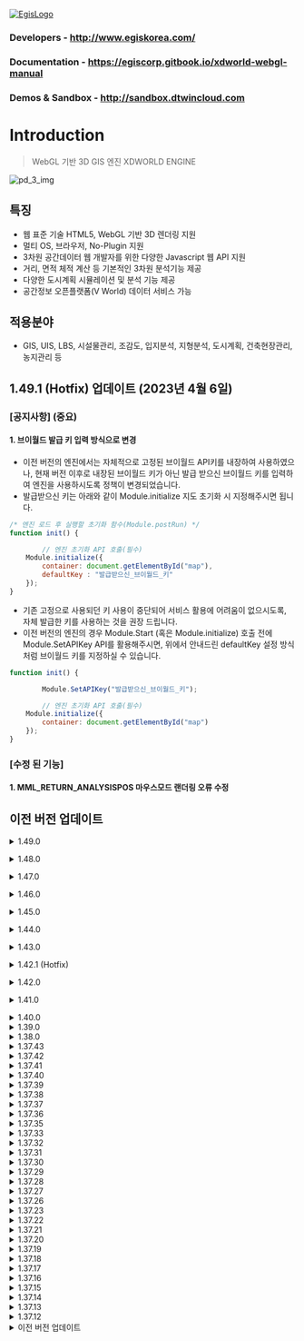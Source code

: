 [![EgisLogo](https://user-images.githubusercontent.com/82925313/160987075-ce7eada9-91ca-4b72-beb6-396e142f90a2.png)](http://www.egiskorea.com/)

### Developers - http://www.egiskorea.com/

### Documentation - https://egiscorp.gitbook.io/xdworld-webgl-manual

### Demos & Sandbox - http://sandbox.dtwincloud.com

# Introduction

> WebGL 기반 3D GIS 엔진 XDWORLD ENGINE

![pd_3_img](https://user-images.githubusercontent.com/82925313/160986727-f473c308-7881-4342-8c08-e31566d93a3b.png)

## 특징

-   웹 표준 기술 HTML5, WebGL 기반 3D 렌더링 지원
-   멀티 OS, 브라우저, No-Plugin 지원
-   3차원 공간데이터 웹 개발자를 위한 다양한 Javascript 웹 API 지원
-   거리, 면적 체적 계산 등 기본적인 3차원 분석기능 제공
-   다양한 도시계획 시뮬레이션 및 분석 기능 제공
-   공간정보 오픈플랫폼(V World) 데이터 서비스 가능

## 적용분야

-   GIS, UIS, LBS, 시설물관리, 조감도, 입지분석, 지형분석, 도시계획, 건축현장관리, 농지관리 등

## 1.49.1 (Hotfix) 업데이트 (2023년 4월 6일)

### [공지사항] (중요)

#### 1. 브이월드 발급 키 입력 방식으로 변경

- 이전 버전의 엔진에서는 자체적으로 고정된 브이월드 API키를 내장하여 사용하였으나, 현재 버전 이후로 내장된 브이월드 키가 아닌 발급 받으신 브이월드 키를 입력하여 엔진을 사용하시도록 정책이 변경되었습니다.
- 발급받으신 키는 아래와 같이 Module.initialize 지도 초기화 시 지정해주시면 됩니다.
``` javascript
/* 엔진 로드 후 실행할 초기화 함수(Module.postRun) */
function init() {

        // 엔진 초기화 API 호출(필수)
	Module.initialize({
		container: document.getElementById("map"),
		defaultKey : "발급받으신_브이월드_키"
	});
}
```
- 기존 고정으로 사용되던 키 사용이 중단되어 서비스 활용에 어려움이 없으시도록, 자체 발급한 키를 사용하는 것을 권장 드립니다.
- 이전 버전의 엔진의 경우 Module.Start (혹은 Module.initialize) 호출 전에 Module.SetAPIKey API를 활용해주시면, 위에서 안내드린 defaultKey 설정 방식처럼 브이월드 키를 지정하실 수 있습니다.
``` javascript
function init() {

        Module.SetAPIKey("발급받으신_브이월드_키");

        // 엔진 초기화 API 호출(필수)
	Module.initialize({
		container: document.getElementById("map")
	});
}
```

### [수정 된 기능]

#### 1. MML_RETURN_ANALYSISPOS 마우스모드 랜더링 오류 수정


## 이전 버전 업데이트

<details><summary>1.49.0</summary>
<p>

## 1.49.0 업데이트 (2023년 4월 4일)

### [수정 된 기능]

#### 1. 시곡면 분석 각도 적요 오류 수정

#### 2. 전광판 (CJSFigure) 편집 오류 수정

#### 3. 파이프 애니메이션 오류 수정

#### 4. 고스트심볼 편집 오류 수정

### [샌드박스]

#### 1. SHP 파일 파싱 예제 추가
http://sandbox.dtwincloud.com/code/main.do?id=object_shape_to_ghost_symbol
http://sandbox.dtwincloud.com/code/main.do?id=object_shape_to_line
http://sandbox.dtwincloud.com/code/main.do?id=object_shape_to_line_rtt
http://sandbox.dtwincloud.com/code/main.do?id=object_shape_to_pipe
http://sandbox.dtwincloud.com/code/main.do?id=object_shape_to_poi
http://sandbox.dtwincloud.com/code/main.do?id=object_shape_to_polygon
http://sandbox.dtwincloud.com/code/main.do?id=object_shape_to_polygon_rtt
http://sandbox.dtwincloud.com/code/main.do?id=object_shape_to_polygon_solid

#### 2. geojson 파일 파싱 예제 추가
http://sandbox.dtwincloud.com/code/main.do?id=object_geojson_to_ghost_symbol
http://sandbox.dtwincloud.com/code/main.do?id=object_geojson_to_line
http://sandbox.dtwincloud.com/code/main.do?id=object_geojson_to_line_rtt
http://sandbox.dtwincloud.com/code/main.do?id=object_geojson_to_pipe
http://sandbox.dtwincloud.com/code/main.do?id=object_geojson_to_poi
http://sandbox.dtwincloud.com/code/main.do?id=object_geojson_to_polygon
http://sandbox.dtwincloud.com/code/main.do?id=object_geojson_to_polygon_rtt
http://sandbox.dtwincloud.com/code/main.do?id=object_geojson_to_polygon_solid

#### 3. 단면 분석 예제 추가
http://sandbox.dtwincloud.com/code/main.do?id=terrain_dem_slice
http://sandbox.dtwincloud.com/code/main.do?id=layer_building_altitude_slice

#### 4. 가로수 배치 예제 추가
http://sandbox.dtwincloud.com/code/main.do?id=object_ghostsymbol_positioning_line
http://sandbox.dtwincloud.com/code/main.do?id=object_ghostsymbol_positioning_area

#### 5. 교통 흐름 표시 예제 추가
http://sandbox.dtwincloud.com/code/main.do?id=effect_traffic

</details>
</p>

<details><summary>1.48.0</summary>
<p>

## 1.48.0 업데이트 (2023년 3월 24일)

### [기능 추가]

#### 1. 마우스 피킹 방법 설정 옵션 값 반환 API가 추가되었습니다.
  ``` javascript
  // false : 공간 계산 방식, true : 그래픽 판별 방식
  var pickingType = Module.getOption().getPickingCalculateType();
  ```

### [기능 수정]

#### 1. xdo 모델 불러오기 중 발생하는 오류가 수정되었습니다.

</details>
</p>

<details><summary>1.47.0</summary>
<p>

## 1.47.0 업데이트 (2023년 3월 13일)

### [오류 수정]

#### 1. JSObject setPickable 기능 복구

#### 2. 가시권분석3D 지형 분석 추가

-   Module.getAnalysis().setTerrainAnalysis(true);  // 지형 분석 여부 설정

### [추가 된 기능]

#### 1. IndexedDB API 추가

-   Module.getOption().setIndexedDB(true);	// IndexedDB 사용 여부 설정
-	Module.getOption().setMaxIndexedDB(15); // IndexedDB 활용 최고 레벨 설정

    
</details>
</p>

<details><summary>1.46.0</summary>
<p>

## 1.46.0 업데이트 (2023년 2월 22일)

### [추가 된 기능]

#### 1. JSPoint property z_index 기능 추가 완료

-   그리기 순서 변경 기능 (입력값이 클수록 상위로 작을수로 하위로 가시화)

</details>
</p>

<details><summary>1.45.0</summary>
<p>

## 1.45.0 업데이트 (2023년 2월 15일)

### [오류 수정]

#### 1. 모바일에서 지도가 멈추는 현상 수정완료

#### 2. 폴리곤 외각선 색상 변경 모듈 수정완료

#### 3. JSObject 클래스 setSelectable API 수정완료

### [추가 된 기능]

#### 1. TileObject 버전별 데이터 가시화 모듈 개발완료

#### 2. 마우스 선택모드 기능 개발완료

-   MML_SELECT_RECT
-   MML_SELECT_POLY

#### 3. HTMLObject 분할화면 모듈 개발완료

-   HTMLObject는 HTML Element에 종속적으로 개발자가 지정된 left, top을 기준으로 출력 좌표 연산 모듈이 추가
-   추후 샌드박스 업로드 예정

</details>
</p>

<details><summary>1.44.0</summary>
<p>

## 1.44.0 업데이트 (2023년 1월 18일)

### [추가 된 기능]

#### 1. 오브젝트 선택 색상 설정

-   오브젝트 선택 시 출력되는 색상을 설정할 수 있도록 JSOption에 프로퍼티 가 추가되었습니다.
    ```javascript
    Module.getOption().selectColor = Module.COLOR_YELLOW;
    ```

</details>
</p>

<details><summary>1.43.0</summary>
<p>

## 1.43.0 업데이트 (2023년 1월 11일)

### [추가 된 기능]

#### 1. 지도 생성 초기에 호출되는 초기화 API Module.Start를 Module.initialize 로 개선

-   기존 Start와 변경된 점
    -   기존 Start API는 canvas를 매칭하여 canvas에 지도를 렌더링 하였으나, 개선 된 initialize API 에서는 div를 매칭하여 div 내부에 지도 canvas를 자동으로 생성하도록 변경되었습니다.
    -   div로 지도 화면을 매칭하는 경우 아래와 같은 장점이 있습니다.
        -   별도 canvas를 만드는 과정이 생략됨.
        -   마우스 클릭 시 이격 현상이 일어나는 것을 방지함.
        -   HTML Div Object 관리가 용이함.
    -   기존 Start API는 화면의 가로, 세로 크기만 설정이 가능하였으나, initialize API에서는 div 뿐만 아니라 canvas id, 지형 URL 설정 등 복합적인 옵션 적용이 가능하도록 개선되었습니다
    -   Module.Resize API 실행 시 종전에는 canvas 크기에 뷰포트를 맞추어 변경하였으나, div로 설정 시 div 크기에 맞추어 뷰포트가 설정됩니다.
-   기존 코드와 비교

    -   Module.Start API 사용
        ```javascript
        // Module 설정
        var Module = {
            // 필요한 Module 옵션
            postRun: [
                function () {
                    "기능 초기화";
                },
            ],
            canvas: (function () {
                var canvas = document.createElement("canvas");
                canvas.id = "canvas";
                canvas.width = "calc(100%)";
                canvas.height = "100%";
                canvas.style.position = "fixed";
                canvas.style.top = "0px";
                canvas.style.left = "0px";
                canvas.addEventListener("contextmenu", function (e) {
                    e.preventDefault();
                });
                document.body.appendChild(canvas);
                return canvas;
            })(),
        };
        // 지도 초기화
        Module.Start(window.innerWidth, window.innerHeight - 200);
        ```
    -   Module.initialize API 사용

        ```javascript
        // HTML 설정
        <div id="container" style="position: fixed; width: 100%; height: 100%; z-index: 0"></div>;

        // Module 설정
        var Module = {
            // 필요한 Module 옵션
            postRun: [
                function () {
                    "기능 초기화";
                },
            ],
        };

        // 지도 초기화
        let container = document.getElementById("container");
        Module.initialize({
            container: container,
        });
        ```

    -   initialize API의 파라미터 태그 상세 내용은 추후 메뉴얼에서 추가 예정입니다.

#### 2. JSPoint 이미지 스케일 설정 프로퍼티 추가

-   JSPoint에 이미지 스케일 설정을 위한 프로퍼티 image_scale이 추가되었습니다.
    ```javascript
    point.image_scale = 0.5;
    ```
-   디폴트 값은 1.0 이며, 이 때 원본 이미지 크기로 렌더링 됩니다.
![image](https://user-images.githubusercontent.com/82925313/211443706-287b39b8-915a-44f5-8473-dcea5b67d38a.png)
</details>
</p>

<details><summary>1.42.1 (Hotfix)</summary>
<p>

## 1.42.1 Hotfix 업데이트 (2023년 1월 6일)

### [오류 수정]

-   JSLayerList 클래스의 SyncLayer API 호출 시 오류 발생 문제 수정
</details>
</p>

<details><summary>1.42.0</summary>
<p>

## 1.42.0 업데이트 (2023년 1월 4일)

### [개선 된 기능]

-   엔진 초기 로드 시간 단축 및 경량화
-   MapBox, ArcMap 요청 URL 업데이트

### [삭제된 API]

-   2022년 4월 11일 Notice에 따라, 아래 API는 더 이상 활용되지 않으므로 삭제되었습니다.
    -   SetPlanetImageryType
    -   changeBaseMap
    -   clearBaseMap
    -   setBaseMapOption
    -   getBaseMapOption
    </details>
    </p>

<details><summary>1.41.0</summary>
<p>

## 1.41.0 업데이트 (2022년 12월 28일)

### [새로 추가 된 기능]

-   색상 상수 추가
    -   Module.COLOR\_{colorNames} 형식으로 색상 이름을 사용하여 값을 반환합니다.
    ```javascript
    // style.setFillColor(new Module.JSColor(255, 255, 240));
    style.setFillColor(Module.COLOR_IVORY);
    ```
-   레이어 리스트 반환
    -   레이어 리스트를 매번 생성하지 않고 Module API를 통해 반환 가능
    -   true, false로 구분하던 레이어 타입 설정 방식을 API 명칭으로 구분 가능하도록 개선
    -   타일 서비스 레이어
        -   Before
            ```javascript
            var serviceLayerList = new Module.JSLayerList(false);
            Module.XDEMapCreateLayer(...);
            ```
        -   After
            ```javascript
            Module.getTileLayerList().createXDServerLayer({...});
            ```
    -   오브젝트 레이어
        -   Before
            ```javascript
            var objectLayerList = new Module.JSLayerList(true);
            objectLayerList.createLayer(...);
            ```
        -   After
            ```javascript
            Module.getObjectLayerList().createObjectLayer({...});
            ```
-   레이어 생성 API 개선
    -   타일 레이어 생성 XDEMapCreateLayer API의 파라미터가 많아 사용이 불편한 점 보완
    -   레이어 생성 시 옵션 값은 선택적으로 적용할 수 있도록 보완
    -   타일 서비스 레이어
        -   Before
            ```javascript
            var serviceLayerList = new Module.JSLayerList(false);
            Module.XDEMapCreateLayer(
                "facility_build",
                "http://xdworld.vworld.kr:8080/",
                8080,
                true,
                true,
                false,
                9,
                0,
                15
            );
            ```
        -   After
            ```javascript
            Module.getTileLayerList().createXDServerLayer({
                name: "facility_build", // 필수
                url: "http://xdworld.vworld.kr:8080", // 필수
                type: Module.TILE_LAYER_TYPE_REAL3D, // 필수
                visible: false, // 옵션 (default : true)
                selectable: false, // 옵션 (default : true)
                minLevel: 10, // 옵션 (default : 0)
                maxLevel: 14, // 옵션 (default : 15)
            });
            ```
    -   오브젝트 레이어
        -   Before
            ```javascript
            var objectLayerList = new Module.JSLayerList(true);
            var layer = objectLayerList.createLayer("layer", Module.ELT_3DPOINT);
            layer.setMinDistance(100.0);
            layer.setMaxDistance(10000.0);
            ```
        -   After
            ```javascript
            Module.getObjectLayerList().createObjectLayer({
                name: "facility_build", // 필수
                type: Module.ELT_3DPOINT, // 필수
                visible: false, // 옵션 (default : true)
                selectable: false, // 옵션 (default : true)
                minDistance: 100.0, // 옵션 (default : 0.0)
                maxDistance: 1000.0, // 옵션 (default : 3000.0)
            });
            ```
-   타일 레이어 타입 상수 추가
    -   Module.TILE*LAYER_TYPE*{typeName} 형식으로 색상 이름을 사용하여 값을 반환합니다.
    ```javascript
    Module.TILE_LAYER_TYPE_REAL3D;
    ```
-   마우스 모드 MML_SELECT_CIRCLE 의 반경 선택 기능 추가

### [오류 수정]

-   오브젝트 레이어에서 setMinDistance/setMaxDistnace 값이 적용되지 않는 현상 수정 (https://github.com/EgisCorp/XDWorld/issues/247)
-   셰이더 warning 메시지 제거
-   건물 심플 모드 렌더링 예외처리 추가
</details>
</p>

<details><summary>1.40.0</summary>
<p>

## 1.40.0 업데이트 (2022년 12월 21일)

### [새로 추가 된 API]

-   bool setModelFaceReflect(string id, unsigned int face_index, float reflect)
    -   고스트 심볼 모델 face의 반사 효과 정도를 지정합니다.
    -   Class : JSGhostSymbolMap
    -   Parameter
        -   id : 모델 ID
        -   face_index : 효과를 적용할 face 인덱스
        -   reflect : 반사 효과 정도 (0.0~1.0 사이 값)
    -   Example
        -   http://sandbox.dtwincloud.com/code/main.do?id=object_ghost_symbol_reflect
-   new Module.JSColor(string \_hexCode)
    -   Hex code 문자열로 색상 값을 초기화 합니다.
    -   RGB(#RRGGBB) ARGB(#AARRGGBB) 형태로 설정 가능
    -   Parameter
        -   hexCode: 색상 설정 코드 문자열
    -   Example
        ```
        var colorRGB = new Module.JSColor("#FFDB32");
        var colorARGB = new Module.JSColor("#AAFFDB32");
        ```

### [기능 개선]

-   엔진 로드 시 출력되는 콘솔 메시지 간략화

### [샌드박스]

-   '반사 효과' 추가(http://sandbox.dtwincloud.com/code/main.do?id=object_ghost_symbol_reflect)
</p>
</details>

<details><summary>1.39.0</summary>
<p>

## 1.39.0 업데이트 (2022년 12월 14일)

### [새로 추가 된 API]

-   void moveTarget(object options)
    -   지정한 방향으로 타겟 오브젝트를 이동시킵니다. (이슈 https://github.com/EgisCorp/XDWorld/issues/236)
    -   Class : JSTraceTarget
    -   Parameter
        -   options : 오브젝트 이동 방향 (front : 전진, back : 후진, left : 왼쪽, right : 오른쪽, up : 상승, down : 하강)
    -   Example
        ```javascript
        trace.moveTarget({
            left: 0.1,
            front: 0.1,
            up: 0.5,
        });
        ```
-   void unionTargetToTerrain()
    -   오브젝트 위치를 지형과 결합시킵니다.
    -   Class : JSTraceTarget

### [기능 개선]

-   wmts 하이브리드 로드 오류 수정

### [샌드박스]

-   'DEM 경사 조정' 추가(http://sandbox.dtwincloud.com/code/main.do?id=terrain_slope_rate)
-   '카메라 경로 가시화' 추가(http://sandbox.dtwincloud.com/code/main.do?id=camera_move_path_visualize)
</p>
</details>

<details><summary>1.38.0</summary>
<p>

## 1.38.0 업데이트 (2022년 12월 7일)

### [새로 추가 된 API]

**1. 레이어 별 클릭 지점 및 선택 오브젝트 리턴 API**

> **object pick(unsinged int screenX, unsigned int screenY)**
>
> -   class : JSLayer
> -   parameter
>     -   screenX : 화면 x 좌표
>     -   screenY : 화면 y 좌표
> -   return : 피킹 지점이 없는 경우 null 반환, 피킹 지점이 있는 경우 충돌한 오브젝트 키와 위치 좌표 반환함
> -   참고 : (https://github.com/EgisCorp/XDWorld/issues/224)

**2. JSObject 내 오브젝트 속성 정보 저장 및 반환 기능**

> **bool setProperty(string name, number/string value)**
>
> -   class : JSObject
> -   parameter
>     -   name : 속성 구분 이름
>     -   value : 속성 값 (문자, 숫자 정보만 저장 가능)
> -   return : 설정 성공 여부
>
> **number/string getProperty(string name)**
>
> -   class : JSObject
> -   parameter
>     -   name : 속성 구분 이름
> -   return : 저장한 속성 값 (속성 값이 존재하지 않는 경우 null 반환)

**3. Round 자동이동 위치 세그먼트 설정 프로퍼티 추가**

> -   JSCamera 클래스 내 autoMoveRoundSegment 프로퍼티가 추가됨.
> -   기존 setAutoMoveRoundPositions API는 500개의 고정 된 이동 경로 점을 반환하였으나, autoMoveRoundSegment 파라미터를 통해 이동 경로 지점 수를 설정 가능하도록 수정됨.
> -   세그먼트 수가 적을 수록 지점 간격이 넓어져 이동 속도가 빨라짐.

**4. 3D 그리드 애니메이션 메쉬의 기준 높이 설정 API 추가**

> **void setBaseAltitude(float fAlt)**
>
> -   지정된 해발고도를 기준높으로 3d 그리드 표현을 시작
> -   class : JSGridAnal
> -   parameter
>     -   fAlt : 기준 높이 값

**5. 그리드 범례 절대값 설정 API 추가**

> **void setLegendMode(int \_nMode)**
>
> -   class : JSGridAnal
> -   parameter
>     -   \_nMode : 그리드 범례 절대값
>         -   0 : 상대값 (%) 적용
>         -   1 : 절대값 (val) 적용
>
> **bool setLegendJSON(object \_options)**
>
> -   class : JSGridAnal
> -   parameter
>     -   \_options : 설정 속성 값
>         -   입력형식 { legendMode : Number, legend : [ { val : Number, color : { a, r, g, b ] }, { val : Number, color : { a, r, g, b ] }, ...] }
> -   setLegendMode 및 컬러테이블 설정

**6. JSGridAnal 클래스 내 단일 시간 다중 분석 그리드 객체에 대한 병합기능 추가**

> **void openMultipleGridDataURL(string szURL, unsigned int nTime, unsigned int nStripSize, unsigned int nStripStart, unsigned int nStripEnd, unsigned char nDataType, unsigned char nMultipleCnt, unsigned char nMultipleIndex)**
>
> -   class : JSGridAnal
> -   parameter
>     -   szURL : 데이터 요청 URL
>     -   nTime : 시간 인덱스 (0-base)
>     -   nStripSize : 그리드 하나의 셀의 byte 크기
>     -   nStripStart : 그리드 셀에서 데이터 인식 offset 시작 byte (0-base)
>     -   nStripEnd : 그리드 셀에서 데이터 인식 offset 종료 byte (0-base), nStripEnd - nStripStart가 데이터 바이트 크기
>     -   nDataType : 데이터 자료형 (0 : int, 1 : float, 2 : double)
>     -   nMultipleCnt : 다중 중첩 수
>     -   nMultipleIndex : 다중 중첩 인덱스
> -   그리드 필드 하나에 연결된 모든 데이터 필드를 합산하여 표현

**7. JSGridAnal 클래스 내 마우스 클릭시 격자 정보 콜백기능 추가**

> **void setMouseCallback(function \_callback)**
>
> -   그리드 데이터 로드후 마우스 왼쪽버튼을 통한 버튼 업에서 지정된 콜백 호출
> -   class : JSGridAnal
> -   parameter
>     -   \_callback : 콜백 함수
>         -   콜백 반환 인자 : { longitude : Number, latitude : Number, idx : Number, idy : Number, value : Number , angle : Number }

**8. JSGridAnal 클래스 내 격자 3D 라인 출력기능 추가**

> **void setGridLineVisible(boolean \_visible)**
>
> -   그리드 라인 표현 여부 설정
> -   class : JSGridAnal
> -   parameter
>     -   \_visible : 가시화 설정 값
>
> **void setGridLineBaseAlt(float \_fAltitude)**
>
> -   그리드 라인의 기준 표현 해발고도 설정
> -   class : JSGridAnal
> -   parameter
>     -   \_fAltitude : 기준 표현 해발고도
>
> **void setGridLineMaxDistance(float \_fDistance)**
>
> -   그리드 라인의 최대 표현 해발고도, 최대표현부터 기준고도까지 거리별(%)로 알파 적용
> -   class : JSGridAnal
> -   parameter
>     -   \_fDistance : 그리드 라인의 최대 표현 해발고도

**9. Canvas style left, top 옵션에 따른 마우스 위치 처리 기능 추가**

> **void ApplyCanvasPosition()**
>
> -   Canvas style 변경 시 동기화 실행
> -   Canvas 위치 변경에 따른 HTMLObject 위치 조정 적용
> -   class : Module

**10. JSColorGrid 투명도 조절 API 추가**

> **void setOpacity(float \_opacity)**
>
> -   class : JSColorGrid
> -   parameter
>     -   \_opacity : 투명도 (0.0~1.0 사이 값 적용)

**11. JSColorPolygon 투명도 조절 API 추가**

> **void setOpacity(float \_opacity)**
>
> -   class : JSColorPolygon
> -   parameter
>     -   \_opacity : 투명도 (0.0~1.0 사이 값 적용)

### [개선 된 기능]

> -   화면 분할 시 POI 라인이 단독 렌더링되는 현상 수정 (https://github.com/EgisCorp/XDWorld/issues/230)
> -   JSGridAnal 클래스에 단일 시간 분석 그리드 객체에 대한 표출기능 추가
> -   중복키 이벤트 처리 추가(https://github.com/EgisCorp/XDWorld/issues/218)
> -   화면 분할 시 POI 라인이 단독 렌더링되는 현상 수정(https://github.com/EgisCorp/XDWorld/issues/230)
> -   마우스 클릭지점 이격 오류 수정

</p>
</details>

<details><summary>1.37.43</summary>
<p>

### 2022년 12월 1일 (1.37.43)

-   카메라 회전 예외 처리 추가
</p>
</details>

<details><summary>1.37.42</summary>
<p>

### 2022년 11월 28일 (1.37.42)

-   ([이슈#223](https://github.com/EgisCorp/XDWorld/issues/223)) 해결
</p>
</details>

<details><summary>1.37.41</summary>
<p>

### 2022년 11월 25일 (1.37.41)

-   지형그리드 생성 모듈 수정
</p>
</details>

<details><summary>1.37.40</summary>
<p>

### 2022년 11월 18일 (1.37.40)

-   HTMLObject 정렬 기능에 따른 위치 조정 기능 추가
-   Real3D 단면도 출력 API 추가
-   카메라 지하 이동 시 고정 배경 색상 지정 부분 수정
-   2D 바 그래프 소수점 자릿수 설정 기능 추가
-   값이 0인 2D 바 그래프 수치 텍스트 표시
</p>
</details>

<details><summary>1.37.39</summary>
<p>

### 2022년 10월 31일 (1.37.39)

-   객체 투명도 편집 오류 수정
</p>
</details>

<details><summary>1.37.38</summary>
<p>

### 2022년 10월 26일 (1.37.38)

-   객체 Fill, Stroke 모드 오류 수정
</p>
</details>

<details><summary>1.37.37</summary>
<p>

### 2022년 10월 21일 (1.37.37)

-   RTT Line 투명값 수정되지 않는 현상 수정
</p>
</details>

<details><summary>1.37.36</summary>
<p>

### 2022년 10월 20일 (1.37.36)

-   마우스 선택 모드에서 오브젝트가 선택되지 않는 현상 수정
</p>
</details>

<details><summary>1.37.35</summary>
<p>

### 2022년 10월 12일 (1.37.35)

-   JSLayer에 횡단면 출력 기능 사용 여부 설정 API setReal3dCutUse 추가
-   JSLayer에 횡단면 출력 기능 높이 설정 API setReal3dCutHeight 추가
</p>
</details>

<details><summary>1.37.33</summary>
<p>

### 2022년 10월 6일 (1.37.33)

-   JSFlowPolygon 좌표 정보 반환 프로퍼티 'coordinates' 추가
-   포인트-라인 간 최단 거리 계산 API getClosestPositionOnPath 추가
</p>
</details>

<details><summary>1.37.32</summary>
<p>

### 2022년 10월 5일 (1.37.32)

-   JSFlowPolygon/JSPolygon 오브젝트 선택 오류 수정
-   바람길 기능 수정
    -   빌딩관련 NoData 값 변경( 999 -> 0 )
    -   토지피복도 관련 기능 추가
    </p>
    </details>

<details><summary>1.37.31</summary>
<p>

### 2022년 9월 30일 (1.37.31)

-   wfs poi, poi 인코딩 문제 수정
</p>
</details>

<details><summary>1.37.30</summary>
<p>

### 2022년 9월 26일 (1.37.30)

-   JSBarGraph3D 텍스트 텍스쳐 렌더링 오류 수정
</p>
</details>

<details><summary>1.37.29</summary>
<p>

### 2022년 9월 23일 (1.37.29)

-   메뉴얼 업데이트 JSTerrain, JSMath
-   Module.getTerrain().makeTerrainElevationCellData("parameter") 추가
    -   그리드 생성 기능
-   Module.getMath().calculationSlopeAnalysis("parameter") 추가
    -   [3 * 3] 배열값을 통한 경사 분석 기능
-   Module.getMap().ScreenToMapPointEX API 실행 시 피킹점이 없는 경우 null 반환하도록 루틴 추가([이슈#211](https://github.com/EgisCorp/XDWorld/issues/211))
</p>
</details>

<details><summary>1.37.28</summary>
<p>

### 2022년 9월 22일 (1.37.28)

-   비디오 텍스쳐 Zoom In/Out 기능 추가

-   버텍스 및 인덱스가 활용 된 JSColorPolygon의 마우스 피킹 기능 수정
-   3D POI 텍스트의 문자 셋 지정 프로퍼티 추가

```javascript
var layerList = new Module.JSLayerList(false);
var layer = layerList.nameAtLayer("POI 텍스트 타일 레이어 이름");
layer.text_character_set = "EUC-KR"; // 디폴트 셋은 UTF-8
```

</p>
></details>

<details><summary>1.37.27</summary>
<p>

### 2022년 9월 14일 (1.37.27)

-   JSColorPolygon의 마우스 피킹 기능 추가
</p>
</details>

<details><summary>1.37.26</summary>
<p>

### 2022년 9월 02일 (1.37.26)

-   ([이슈#203](https://github.com/EgisCorp/XDWorld/issues/203)) 해결
</p>
</details>

<details><summary>1.37.23</summary>
<p>

### 2022년 8월 24일 (1.37.23)

-   비디오 텍스쳐 메모리 누수 관련 오류 수정
-   ([비디오텍스쳐](http://sandbox.dtwincloud.com/code/main.do?id=object_video_texture))
-   ([전광판](http://sandbox.dtwincloud.com/code/main.do?id=object_ledboard))
</p>
</details>

<details><summary>1.37.22</summary>
<p>

### 2022년 8월 23일 (1.37.22)

-   터치 이동/회전/줌인&아웃 사용 설정 프로퍼티 추가([이슈 200](https://github.com/EgisCorp/XDWorld/issues/200))

```javascript
// 터치 이동 활성화(true), 비활성화(false)
Module.getControl().touchPanEnable = true;

// 터치 회전 활성화(true), 비활성화(false)
Module.getControl().touchRotateEnable = true;

// 터치 줌 인&아웃 활성화(true), 비활성화(false)
Module.getControl().touchZoomEnable = true;
```

</p>
></details>

<details><summary>1.37.21</summary>
<p>

### 2022년 8월 19일 (1.37.21)

-   setDescription, getDescription uft16 지원([이슈 197](https://github.com/EgisCorp/XDWorld/issues/197))
</p>
</details>

<details><summary>1.37.20</summary>
<p>

### 2022년 8월 04일 (1.37.20)

-   고스트심볼(JSGhostSymbol) z버퍼 off 프로퍼티 추가([이슈 194](https://github.com/EgisCorp/XDWorld/issues/194))

```javascript
var object = Module.createGhostSymbol("MY_OBJECT");
object.zBufferOff = true;
```

</p>
</details>

<details><summary>1.37.19</summary>
<p>

### 2022년 8월 04일 (1.37.19)

-   건물 객첵 key List 기반 색상 변경 API 추가
</p>
</details>

<details><summary>1.37.18</summary>
<p>

### 2022년 8월 02일 (1.37.18)

-   실시간 cctv 관제 편집기능 추가
</p>
</details>

<details><summary>1.37.17</summary>
<p>

### 2022년 7월 26일 (1.37.17)

-   가시권 분석 이슈 처리([이슈 189](https://github.com/EgisCorp/XDWorld/issues/189))
</p>
</details>

<details><summary>1.37.16</summary>
<p>

### 2022년 7월 19일 (1.37.16)

-   입력된 영역과 객체의 영역 충돌 체크 조건 추가 (완전 포함, 조금이라도 포함)
-   라이브맵 1차

### 2022년 7월 14일 (1.37.16)

-   JSMap의 setSimpleMode API 오류 수정
</p>
</details>

<details><summary>1.37.15</summary>
<p>

### 2022년 7월 13일 (1.37.15)

-   레이어 별로 건물 심플 모드 설정이 가능한 JSLayer 프로퍼티 simple_real3d 추가

```javascript
var layerList = new Module.JSLayerList(false);
layer = layerList.nameAtLayer("building_layer_name");
layer.simple_real3d = true;
```

</p>
</details>

<details><summary>1.37.14</summary>
<p>

### 2022년 7월 08일 (1.37.14)

-   입력된 영역과 객체의 영역 충돌 체크 오류 수정
</p>
</details>

<details><summary>1.37.13</summary>
<p>

### 2022년 7월 07일 (1.37.13)

-   텍스쳐가 없는 Real3d의 색상 변경 API SetDefineMeshColorByObjectKey 미적용 오류 수정
-   JSGhostSymbol의 API exportFileFormat에 XDO 텍스쳐 이미지 파일 지정 기능 추가
</p>
</details>

<details><summary>1.37.12</summary>
<p>

### 2022년 7월 06일 (1.37.12)

-   입력된 영역과 객체의 영역 충돌 체크 오류 수정
-   그림자 분석, 비디오 텍스쳐 기능 오류 수정
</p>
</details>

<details><summary>이전 버전 업데이트</summary>
<p>

### 2022년 7월 05일

-   리소스 URL 설정 API 추가
-   맵컨트롤을 사용하기 위해서는 [리소스 다운로드](https://github.com/EgisCorp/XDWorld/tree/main/resource/MapCtrl) 해주시기 바랍니다.
-   리소스 설정 샘플 [샌드박스\_맵컨트롤](http://sandbox.dtwincloud.com/code/main.do?id=option_control_map)
-   입력된 영역과 객체의 영역 충돌 체크 API 추가

### 2022년 6월 29일

-   XDO 포맷 파일 기반 고스트심볼 import 및 export API 추가

### 2022년 6월 20일

-   Tile LOD Object 프로토콜 예외처리 추가

### 2022년 6월 8일

-   포인트 클라우드 실시간 높이 조절 기능 구현(Tile LOD Object와 동일)
-   Tile LOD Object 가시화 모듈 수정

### 2022년 5월 19일

-   배경지도 변경 오류 수정
-   선택 기능 추가
-   JSMap addSelectObject 기능추가

### 2022년 4월 27일

-   JSLibraryObject, JSBuildingManager 클래스 API 삭제

### 2022년 4월 22일

-   WMTS, 배경지도 오류 수정
-   WMTS 하이브리드 기능 추가

추후 사용 불가 API 항목 정리 (2023년 01월 01일 까지 지원)

-   SetPlanetImageryType API
-   changeBaseMap API
-   clearBaseMap API
-   setBaseMapOption API
-   getBaseMapOption API

사용 불가 API 대체 API 항목 정리

-   Module.GoogleMap();
-   Module.ArcMap();
-   Module.BingMap();
-   Module.DaumMap();
-   Module.MapBox();
-   Module.NaverMap();
-   Module.OpenStreetMap();
-   Module.SKYMap();
-   Module.WMTS();

변경된 API 샘플 소스는 샌드박스를 참조해 주시면 감사하겠습니다.

-   [샌드박스\_배경지도설정](http://sandbox.dtwincloud.com/code/main.do?id=layer_basemap)
-   [샌드박스\_WMTS](http://sandbox.dtwincloud.com/code/main.do?id=layer_wmts)

### 2022년 4월 21일

-   Real3D 객체 페이스 색상 가시화 모듈 수정
-   JSLineString 좌표 반환 기능 오류 수정

### 2022년 4월 15일

-   Real3D 3DS export 시 메시 방향 지정 오류 수정
</p>
</details>
